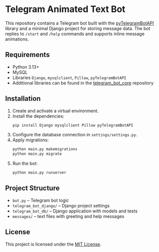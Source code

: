 # Telegram Animated Text Bot

This repository contains a Telegram bot built with the [pyTelegramBotAPI](https://github.com/eternnoir/pyTelegramBotAPI) library and a minimal Django project for storing message data. The bot replies to `/start` and `/help` commands and supports inline message animations.

## Requirements
- Python 3.13+
- MySQL
- Libraries `Django`, `mysqlclient`, `Pillow`, `pyTelegramBotAPI`
- Additional libraries can be found in the [telegram_bot_core](https://github.com/NGGTLightKeeper/telegram_bot_core) repository

## Installation
1. Create and activate a virtual environment.
2. Install the dependencies:
   ```bash
   pip install Django mysqlclient Pillow pyTelegramBotAPI
   ```
3. Configure the database connection in `settings/settings.py`.
4. Apply migrations:
   ```bash
   python main.py makemigrations
   python main.py migrate
   ```
5. Run the bot:
   ```bash
   python main.py runserver
   ```

## Project Structure
- `bot.py` – Telegram bot logic
- `telegram_bot_django/` – Django project settings
- `telegram_bot_db/` – Django application with models and tests
- `messages/` – text files with greeting and help messages

## License
This project is licensed under the [MIT License](LICENSE).
